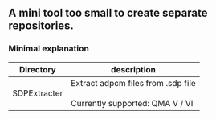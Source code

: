 ## A mini tool too small to create separate repositories.


### Minimal explanation
| Directory | description |
| ----- | ----- |
| SDPExtracter | Extract adpcm files from .sdp file <br><br> Currently supported: QMA V / VI |
